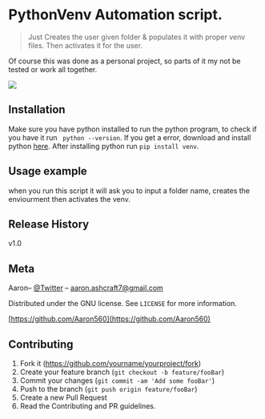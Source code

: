 # PythonVenv Automation script.
> Just Creates the user given folder & populates it with proper venv files. Then activates it for the user.

Of course this was done as a personal project, so parts of it my not be tested or work all together.

![](header.png)

## Installation
Make sure you have python installed to run the python program, to check if you have it run ``` python --version```. If you get a error, download and install python [here](https://www.python.org/). After installing python run ```pip install venv```.

## Usage example

when you run this script it will ask you to input a folder name, creates the enviourment then activates the venv.

## Release History
v1.0

## Meta

Aaron– [@Twitter](https://twitter.com/Blinker11696) – aaron.ashcraft7@gmail.com

Distributed under the GNU license. See ``LICENSE`` for more information.

[https://github.com/Aaron560](https://github.com/Aaron560)

## Contributing

1. Fork it (<https://github.com/yourname/yourproject/fork>)
2. Create your feature branch (`git checkout -b feature/fooBar`)
3. Commit your changes (`git commit -am 'Add some fooBar'`)
4. Push to the branch (`git push origin feature/fooBar`)
5. Create a new Pull Request
6. Read the Contributing and PR guidelines.
